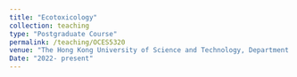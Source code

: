 ```yaml
---
title: "Ecotoxicology"
collection: teaching
type: "Postgraduate Course"
permalink: /teaching/OCES5320
venue: "The Hong Kong University of Science and Technology, Department of Ocean Science"
Date: "2022- present"
---
```


